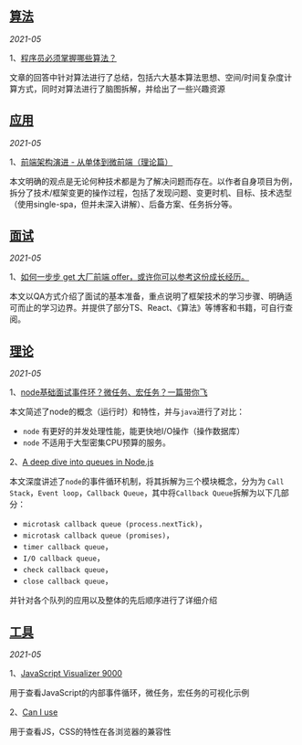 ## [算法](https://wolf-wolf.github.io/blog_record/article/algorithm/index)

*2021-05*

1、[程序员必须掌握哪些算法？](https://www.zhihu.com/question/23148377)

文章的回答中针对算法进行了总结，包括六大基本算法思想、空间/时间复杂度计算方式，同时对算法进行了脑图拆解，并给出了一些兴趣资源

## [应用](https://wolf-wolf.github.io/blog_record/article/apply/index)

*2021-05*

1、[前端架构演进 - 从单体到微前端（理论篇）](https://mp.weixin.qq.com/s/eNC69rNqSR8XtXDmw66bVQ)

本文明确的观点是无论何种技术都是为了解决问题而存在。以作者自身项目为例，拆分了技术/框架变更的操作过程，包括了发现问题、变更时机、目标、技术选型（使用single-spa，但并未深入讲解）、后备方案、任务拆分等。

## [面试](https://wolf-wolf.github.io/blog_record/article/interview/index)

*2021-05*

1、[如何一步步 get 大厂前端 offer，或许你可以参考这份成长经历。](https://mp.weixin.qq.com/s/35GC0FHQ47GjQ7GwbFYtUQ)

本文以QA方式介绍了面试的基本准备，重点说明了框架技术的学习步骤、明确适可而止的学习边界。并提供了部分TS、React、《算法》等博客和书籍，可自行查阅。

## [理论](https://wolf-wolf.github.io/blog_record/article/theory/index)

*2021-05*

1、[node基础面试事件环？微任务、宏任务？一篇带你飞](https://blog.csdn.net/eeewwwddd/article/details/80862682)

本文简述了node的概念（运行时）和特性，并与`java`进行了对比：
 - `node` 有更好的并发处理性能，能更快地I/O操作（操作数据库）
 - `node` 不适用于大型密集CPU预算的服务。

2、[A deep dive into queues in Node.js](https://blog.logrocket.com/a-deep-dive-into-queues-in-node-js/)

本文深度讲述了`node`的事件循环机制，将其拆解为三个模块概念，分为为 `Call Stack`，`Event loop`，`Callback Queue`，其中将`Callback Queue`拆解为以下几部分：
 - `microtask callback queue (process.nextTick)`，
 - `microtask callback queue (promises)`，
 - `timer callback queue`，
 - `I/O callback queue`，
 - `check callback queue`，
 - `close callback queue`，

并针对各个队列的应用以及整体的先后顺序进行了详细介绍
## [工具](https://wolf-wolf.github.io/blog_record/article/tools/index)

*2021-05*

1、[JavaScript Visualizer 9000](https://www.jsv9000.app/)

用于查看JavaScript的内部事件循环，微任务，宏任务的可视化示例

2、[Can I use](https://caniuse.com/)

用于查看JS，CSS的特性在各浏览器的兼容性
